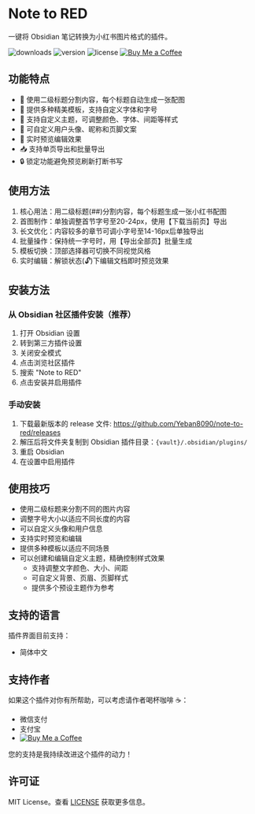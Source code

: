 # Note to RED
一键将 Obsidian 笔记转换为小红书图片格式的插件。

![downloads](https://img.shields.io/badge/dynamic/json?logo=obsidian&color=brightgreen&labelColor=be2a3c&label=downloads&query=%24%5B%22note-to-red%22%5D.downloads&url=https%3A%2F%2Fraw.githubusercontent.com%2Fobsidianmd%2Fobsidian-releases%2Fmaster%2Fcommunity-plugin-stats.json&style=flat) ![version](https://img.shields.io/github/v/tag/Yeban8090/note-to-red?color=blue&labelColor=9c2437&label=version&style=flat) ![license](https://img.shields.io/badge/license-MIT-green) [![Buy Me a Coffee](https://img.shields.io/badge/Buy%20Me%20a%20Coffee-支持作者-yellow)](https://ko-fi.com/bruceyeban)

## 功能特点
- 📝 使用二级标题分割内容，每个标题自动生成一张配图
- 🎨 提供多种精美模板，支持自定义字体和字号
- 🎯 支持自定义主题，可调整颜色、字体、间距等样式
- 👤 可自定义用户头像、昵称和页脚文案
- 🔄 实时预览编辑效果
- 📥 支持单页导出和批量导出
- 🔒 锁定功能避免预览刷新打断书写

## 使用方法
1. 核心用法：用二级标题(##)分割内容，每个标题生成一张小红书配图
2. 首图制作：单独调整首节字号至20-24px，使用【下载当前页】导出
3. 长文优化：内容较多的章节可调小字号至14-16px后单独导出
4. 批量操作：保持统一字号时，用【导出全部页】批量生成
5. 模板切换：顶部选择器可切换不同视觉风格
6. 实时编辑：解锁状态(🔓)下编辑文档即时预览效果

## 安装方法
### 从 Obsidian 社区插件安装（推荐）
1. 打开 Obsidian 设置
2. 转到第三方插件设置
3. 关闭安全模式
4. 点击浏览社区插件
5. 搜索 "Note to RED"
6. 点击安装并启用插件

### 手动安装
1. 下载最新版本的 release 文件: https://github.com/Yeban8090/note-to-red/releases
2. 解压后将文件夹复制到 Obsidian 插件目录：`{vault}/.obsidian/plugins/`
3. 重启 Obsidian
4. 在设置中启用插件

## 使用技巧
- 使用二级标题来分割不同的图片内容
- 调整字号大小以适应不同长度的内容
- 可以自定义头像和用户信息
- 支持实时预览和编辑
- 提供多种模板以适应不同场景
- 可以创建和编辑自定义主题，精确控制样式效果
  - 支持调整文字颜色、大小、间距
  - 可自定义背景、页眉、页脚样式
  - 提供多个预设主题作为参考

## 支持的语言
插件界面目前支持：
- 简体中文

## 支持作者
如果这个插件对你有所帮助，可以考虑请作者喝杯咖啡 ☕：
- 微信支付
- 支付宝
- [![Buy Me a Coffee](https://img.shields.io/badge/Buy%20Me%20a%20Coffee-支持作者-yellow)](https://ko-fi.com/bruceyeban)

您的支持是我持续改进这个插件的动力！

## 许可证
MIT License。查看 [LICENSE](LICENSE) 获取更多信息。